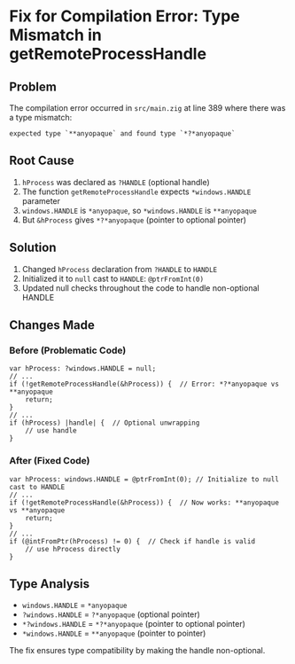 # Fix for Compilation Error: Type Mismatch in getRemoteProcessHandle

## Problem
The compilation error occurred in `src/main.zig` at line 389 where there was a type mismatch:

```
expected type `**anyopaque` and found type `*?*anyopaque`
```

## Root Cause
1. `hProcess` was declared as `?HANDLE` (optional handle)
2. The function `getRemoteProcessHandle` expects `*windows.HANDLE` parameter
3. `windows.HANDLE` is `*anyopaque`, so `*windows.HANDLE` is `**anyopaque`
4. But `&hProcess` gives `*?*anyopaque` (pointer to optional pointer)

## Solution
1. Changed `hProcess` declaration from `?HANDLE` to `HANDLE`
2. Initialized it to `null` cast to `HANDLE`: `@ptrFromInt(0)`
3. Updated null checks throughout the code to handle non-optional HANDLE

## Changes Made

### Before (Problematic Code)
```zig
var hProcess: ?windows.HANDLE = null;
// ...
if (!getRemoteProcessHandle(&hProcess)) {  // Error: *?*anyopaque vs **anyopaque
    return;
}
// ...
if (hProcess) |handle| {  // Optional unwrapping
    // use handle
}
```

### After (Fixed Code)
```zig
var hProcess: windows.HANDLE = @ptrFromInt(0); // Initialize to null cast to HANDLE
// ...
if (!getRemoteProcessHandle(&hProcess)) {  // Now works: **anyopaque vs **anyopaque
    return;
}
// ...
if (@intFromPtr(hProcess) != 0) {  // Check if handle is valid
    // use hProcess directly
}
```

## Type Analysis
- `windows.HANDLE` = `*anyopaque`
- `?windows.HANDLE` = `?*anyopaque` (optional pointer)
- `*?windows.HANDLE` = `*?*anyopaque` (pointer to optional pointer)
- `*windows.HANDLE` = `**anyopaque` (pointer to pointer)

The fix ensures type compatibility by making the handle non-optional.